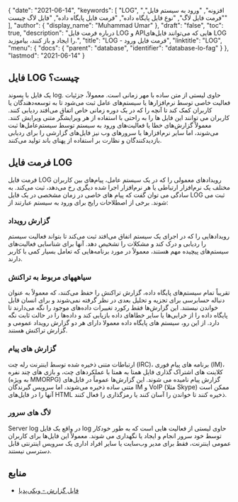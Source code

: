 {
  "date": "2021-06-14",
  "keywords": [
"LOG",
"افزونه",
"ورود به سیستم فایل",
"فرمت فایل لاگ",
"نوع فایل پایگاه داده",
"فرمت فایل پایگاه داده",
"فایل لاگ چیست"
],
  "author": {
    "display_name": "Muhammad Umar"
},
  "draft": "false",
  "toc": true,
  "description": "درباره فرمت فایل LOG و APIهایی که می‌توانند فایل‌های LOG را ایجاد و باز کنند، بیاموزید.",
  "title": "LOG - فرمت فایل ورود",
  "linktitle": "LOG",
  "menu": {
    "docs": {
      "parent": "database",
      "identifier": "database-lo-fag"
}
},
  "lastmod": "2021-06-14"
}

## فایل LOG چیست؟
یک فایل با پسوند log. حاوی لیستی از متن ساده با مهر زمانی است. معمولاً، جزئیات فعالیت خاصی توسط نرم‌افزارها یا سیستم‌های عامل ثبت می‌شود تا به توسعه‌دهندگان یا کاربران کمک کند تا آنچه را که در یک دوره زمانی خاص اتفاق می‌افتد ردیابی کنند. کاربران می توانند این فایل ها را به راحتی با استفاده از هر ویرایشگر متنی ویرایش کنند. معمولاً گزارش‌های خطا یا فعالیت‌های ورود به سیستم توسط سیستم‌عامل‌ها ثبت می‌شوند، اما سایر نرم‌افزارها یا سرورهای وب نیز فایل‌های گزارشی را برای ردیابی بازدیدکنندگان و نظارت بر استفاده از پهنای باند تولید می‌کنند.

## فرمت فایل LOG
فرمت فایل LOG رویدادهای معمولی را که در یک سیستم عامل، پیام‌های بین کاربران مختلف یک نرم‌افزار ارتباطی یا هر نرم‌افزار اجرا شده دیگری رخ می‌دهد، ثبت می‌کند. به سادگی می توان گفت که پیام های خاصی در زمان مشخصی در یک فایل LOG ثبت می شوند. برخی از اصطلاحات رایج برای ورود به سیستم عبارتند از:
### گزارش رویداد
رویدادهایی را که در اجرای یک سیستم اتفاق می‌افتد ثبت می‌کند تا بتواند فعالیت سیستم را ردیابی و درک کند و مشکلات را تشخیص دهد. آنها برای شناسایی فعالیت‌های سیستم‌های پیچیده مهم هستند، معمولاً در مورد برنامه‌هایی که تعامل بسیار کمی با کاربر دارند.
### سیاهههای مربوط به تراکنش
تقریباً تمام سیستم‌های پایگاه داده، گزارش تراکنش را حفظ می‌کنند، که معمولاً به عنوان دنباله حسابرسی برای تجزیه و تحلیل بعدی در نظر گرفته نمی‌شوند و برای انسان قابل خواندن نیستند. این گزارش‌ها فقط رکورد تغییرات داده‌های موجود را نگه می‌دارند تا پایگاه داده را از خرابی‌ها یا سایر خطاهای داده بازیابی کند و داده‌ها را در حالت ثابت نگه دارد. از این رو، سیستم های پایگاه داده معمولا دارای هر دو گزارش رویداد عمومی و گزارش تراکنش هستند.
### گزارش های پیام
ارتباطات متنی ذخیره شده توسط اینترنت رله چت (IRC)، برنامه های پیام فوری (IM)، کلاینت های اشتراک گذاری فایل همتا به همتا با عملکردهای چت، و بازی های چند نفره (به ویژه MMORPG) گزارش پیام نامیده می شوند. این گزارش‌ها عموماً در فایل‌های متنی ساده ذخیره می‌شوند، اما سرویس گیرندگان IM و VoIP (مثلا Skype) ممکن است آنها را در فایل‌های HTML ذخیره کنند تا خواندن را آسان کنند یا رمزگذاری را فعال کنند.
### لاگ های سرور
Server log در واقع یک فایل log حاوی لیستی از فعالیت هایی است که به طور خودکار توسط خود سرور انجام و ایجاد یا نگهداری می شوند. معمولاً این فایل‌ها برای کاربران عمومی اینترنت، فقط برای مدیر وب‌سایت یا سایر افراد اداری یک سرویس اینترنتی قابل دسترسی نیستند.



## منابع ##

* [فایل گزارش - ویکی‌پدیا](https://en.wikipedia.org/wiki/Log_file)


